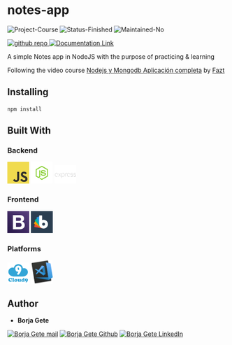 # notes-app

![Project-Course](https://img.shields.io/badge/Project-Course-yellow.svg)
![Status-Finished](https://img.shields.io/badge/Status-Finished-blue.svg)
![Maintained-No](https://img.shields.io/badge/Maintained-No-red.svg)

<a href="https://github.com/BorjaG90/notes-app" alt="Github Repository Link">
  <img alt="github repo" src="https://img.shields.io/badge/github-repo-black?logo=github"/>
</a>
<a href="https://www.javascript.com/" alt="Documentation Link">
  <img alt="Documentation Link" src="https://img.shields.io/badge/Made_with-JavaScript-yellow"/>
</a>

A simple Notes app in NodeJS with the purpose of practicing &amp; learning

Following the video course [Nodejs y Mongodb Aplicación completa](https://www.youtube.com/watch?v=-bI0diefasA) by [Fazt](https://github.com/FaztTech)


## Installing
```
npm install
```

## Built With
### Backend
<a href="https://www.javascript.com/"><img src="https://raw.githubusercontent.com/BorjaG90/media/master/img/logos/javascript.jpeg" width=50 alt="JavaScript"></a>
<a href="https://nodejs.org/es/"><img src="https://raw.githubusercontent.com/BorjaG90/media/master/img/logos/nodejs.png" width=50 alt="NodeJS"></a>
<a href="https://expressjs.com/es/"><img src="https://raw.githubusercontent.com/BorjaG90/media/master/img/logos/expressJS.png" width=50 alt="ExpressJS"></a>
### Frontend
<a href="https://www.getbootstrap.com/"><img src="https://raw.githubusercontent.com/BorjaG90/media/master/img/logos/bootstrap.png" width=50 alt="Bootstrap4"></a>
<a href="https://bootswatch.com/"><img src="https://raw.githubusercontent.com/BorjaG90/media/master/img/logos/boostwatch.png" width=50 alt="BootsWatch"></a>
### Platforms
<a href="https://aws.amazon.com/es/cloud9/"><img src="https://raw.githubusercontent.com/BorjaG90/media/master/img/logos/c9io.png" width=50 alt="Cloud9"></a>
<a href="https://code.visualstudio.com/"><img src="https://raw.githubusercontent.com/BorjaG90/media/master/img/logos/vscode.png" width=50 alt="VSCode"></a>

## Author
* **Borja Gete**

<a href="mailto:borjag90dev@gmail.com" alt="Borja Gete mail"><img src="https://img.shields.io/badge/borjag90dev@gmail.com-DDDDDD?style=for-the-badge&logo=gmail" title="Go To mail" alt="Borja Gete mail"/></a> <a href="https://github.com/BorjaG90" alt="Borja Gete Github"><img src="https://img.shields.io/badge/BorjaG90-black?style=for-the-badge&logo=github" title="Go To Github Profile" alt="Borja Gete Github"/></a> <a href="https://linkedin.com/in/borjag90" alt="Borja Gete LinkedIn"><img src="https://img.shields.io/badge/BorjaG90-blue?style=for-the-badge&logo=linkedin" title="Go To LinkedIn Profile" alt="Borja Gete LinkedIn"/></a>
